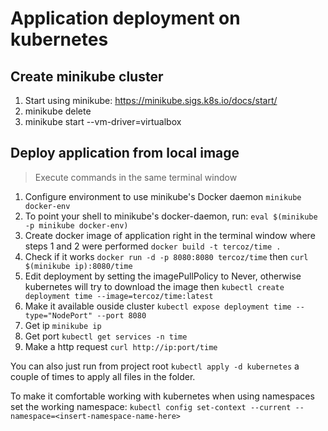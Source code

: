 # Application deployment on kubernetes

## Create minikube cluster
1. Start using minikube: https://minikube.sigs.k8s.io/docs/start/
2. minikube delete
3. minikube start --vm-driver=virtualbox

## Deploy application from local image
> Execute commands in the same terminal window
1. Configure environment to use minikube's Docker daemon `minikube docker-env`
2. To point your shell to minikube's docker-daemon, run: `eval $(minikube -p minikube docker-env)`
3. Create docker image of application right in the terminal window where steps 1 and 2 were performed `docker build -t tercoz/time .`
4. Check if it works `docker run -d -p 8080:8080 tercoz/time` then `curl $(minikube ip):8080/time`
5. Edit deployment by setting the imagePullPolicy to Never, otherwise kubernetes will try to download the image then `kubectl create deployment time --image=tercoz/time:latest`
6. Make it available ouside cluster `kubectl expose deployment time --type="NodePort" --port 8080`
7. Get ip `minikube ip`
8. Get port `kubectl get services -n time`
9. Make a http request `curl http://ip:port/time`

You can also just run from project root `kubectl apply -d kubernetes` a couple of times to apply all files in the folder.

To make it comfortable working with kubernetes when using namespaces set the working namespace:
`kubectl config set-context --current --namespace=<insert-namespace-name-here>`
